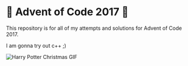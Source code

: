 # 🎄 Advent of Code 2017 🎄
This repository is for all of my attempts and solutions for Advent of Code 2017.

I am gonna try out c++ ;)

![Harry Potter Christmas GIF](https://media3.giphy.com/media/5SRPnFvRG918k/giphy.gif?cid=790b7611e130c582d6bb6fc88f98a9cfbf52242e6080cc5b&rid=giphy.gif)
